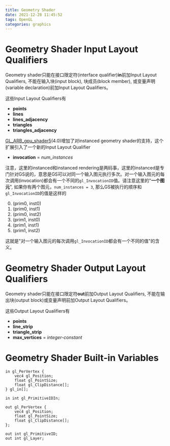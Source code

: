 ```yaml
---
title: Geometry Shader
date: 2021-12-28 11:45:52
tags: OpenGL
categories: graphics
---
```


# Geometry Shader Input Layout Qualifiers

Geometry shader只能在接口限定符(interface qualifier)**in**前加Input Layout Qualifiers, 不能在输入块(input block), 块成员(block member), 或变量声明(variable declaration)前加Input Layout Qualifiers。

这些Input Layout Qualifiers有

<!--more-->

- **points**
- **lines**
- **lines_adjacency**
- **triangles**
- **triangles_adjacency**

[GL_ARB_gpu_shader5](https://www.khronos.org/registry/OpenGL/extensions/ARB/ARB_gpu_shader5.txt)(4.0)增加了对instanced geometry shader的支持，这个扩展引入了一个新的Input Layout Qualifier

- **invocation** = *num_instances*

注意，这里的instanced和instanced rendering是两码事，这里的instanced是专门针对GS说的，意思是GS可以对同一个输入图元执行多次。对一个输入图元的每次调用(invocation)都会有一个不同的`gl_InvocationID`值。请注意这里的"**一个图元**", 如果你有两个图元，`num_instances = 3`, 那么GS被执行的顺序和`gl_InvocationID`的值是这样的

0. (prim0, inst0)
1. (prim0, inst1)
2. (prim0, inst2)
3. (prim1, inst0)
4. (prim1, inst1)
5. (prim1, inst2)

这就是"对一个输入图元的每次调用`gl_InvocationID`都会有一个不同的值"的含义。

# Geometry Shader Output Layout Qualifiers

Geometry shader只能在接口限定符**out**前加Output Layout Qualifiers, 不能在输出块(output block)或变量声明前加Output Layout Qualifiers。

这些Output Layout Qualifiers有

- **points**
- **line_strip**
- **triangle_strip**
- **max_vertices** = *integer-constant*

# Geometry Shader Built-in Variables

```
in gl_PerVertex {
    vec4 gl_Position;
    float gl_PointSize;
    float gl_ClipDistance[];
} gl_in[];

in int gl_PrimitiveIDIn;

out gl_PerVertex {
    vec4 gl_Position;
    float gl_PointSize;
    float gl_ClipDistance[];
};

out int gl_PrimitiveID;
out int gl_Layer;
```

